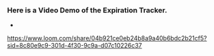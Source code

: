 ### Here is a Video Demo of the Expiration Tracker. 
- 

https://www.loom.com/share/04b921ce0eb24b8a9a40b6bdc2b21cf5?sid=8c80e9c9-301d-4f30-9c9a-d07c10226c37
